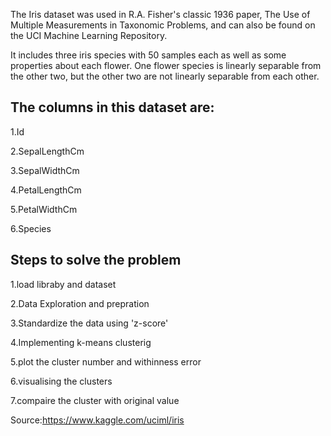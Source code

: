 The Iris dataset was used in R.A. Fisher's classic 1936 paper, The Use of Multiple Measurements in Taxonomic Problems, and can also be found on the UCI Machine Learning Repository.

It includes three iris species with 50 samples each as well as some properties about each flower. One flower species is linearly separable from the other two, but the other two are not linearly separable from each other.

The columns in this dataset are:
--------------------------------------------------------------------------------
1.Id

2.SepalLengthCm

3.SepalWidthCm

4.PetalLengthCm

5.PetalWidthCm

6.Species

Steps to solve the problem
---------------------------------------------------------------------------------
1.load libraby and dataset

2.Data Exploration and prepration

3.Standardize the data using 'z-score'

4.Implementing k-means clusterig

5.plot the cluster number and withinness error

6.visualising the clusters

7.compaire the cluster with original value


Source:https://www.kaggle.com/uciml/iris


